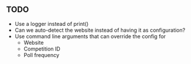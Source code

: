## TODO

- Use a logger instead of print()
- Can we auto-detect the website instead of having it as configuration?
- Use command line arguments that can override the config for
  - Website
  - Competition ID
  - Poll frequency

